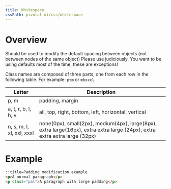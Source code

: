```yaml
---
title: Whitespace
cssPath: pivotal-ui/css/whitespace
---
```


# Overview

Should be used to modify the default spacing between objects (not between nodes of the same object)
Please use judiciously. You want to be using defaults most of the time, these are exceptions!

Class names are composed of three parts, one from each row in the following table. For example: `ptm` or `mbxxxl`.

Letter                           | Description
-------------------------------- | ------------------------------------------------------------------
p, m                             | padding, margin
a, t, r, b, l, h, v              | all, top, right, bottom, left, horizontal, vertical
n, s, m, l, xl, xxl, xxxl        | none(0px), small(2px), medium(4px), large(8px), extra large(16px), extra extra large (24px), extra extra extra large (32px)

# Example

```html
::title=Padding modification example
<p>A normal paragraph</p>
<p class="pal">A paragraph with large padding</p>
```
